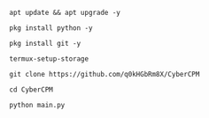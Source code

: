 `apt update && apt upgrade -y`

`pkg install python -y`

`pkg install git -y`

`termux-setup-storage`

`git clone https://github.com/q0kHGbRm8X/CyberCPM`

`cd CyberCPM`

`python main.py`
